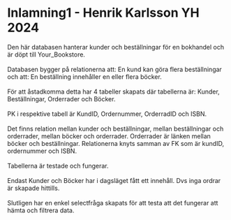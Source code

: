 # Inlamning1 - Henrik Karlsson YH 2024
Den här databasen hanterar kunder och beställningar för en bokhandel och är döpt till Your_Bookstore. <BR><BR>
Databasen bygger på relationerna att: En kund kan göra flera beställningar och att: En beställning innehåller en eller
flera böcker. <BR><BR>
För att åstadkomma detta har 4 tabeller skapats där tabellerna är: Kunder, Beställningar, Orderrader och Böcker. <BR><BR>
PK i respektive tabell är KundID, Ordernummer, OrderradID och ISBN. <BR><BR>
Det finns relation mellan kunder och beställningar, mellan beställningar och orderrader, mellan böcker och orderrader. Orderrader är länken mellan böcker och beställningar. Relationerna knyts samman av FK som är kundID, ordernummer och ISBN. <BR><BR>
Tabellerna är testade och fungerar. <BR><BR>
Endast Kunder och Böcker har i dagsläget fått ett innehåll. Dvs inga ordrar är skapade hittills. <BR><BR>
Slutligen har en enkel selectfråga skapats för att testa att det fungerar att hämta och filtrera data.
